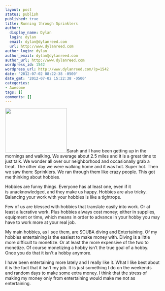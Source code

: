```yaml
---
layout: post
status: publish
published: true
title: Running through Sprinklers
author:
  display_name: Dylan
  login: dylan
  email: dylan@dylanreed.com
  url: http://www.dylanreed.com
author_login: dylan
author_email: dylan@dylanreed.com
author_url: http://www.dylanreed.com
wordpress_id: 1542
wordpress_url: http://www.dylanreed.com/?p=1542
date: '2012-07-02 08:22:38 -0500'
date_gmt: '2012-07-02 15:22:38 -0500'
categories:
- Awesome
tags: []
comments: []
---
```

<p><img class="alignleft" title="sprinkler" src="http://www.homedepot.com/hdus/en_US/DTCCOM/HomePage/Know_How/Buying_Guides/Outdoors_Buying_Guide/Garden_Center_Buying_Guides/Sprinklers/Images/0610gcbglg_Sprinklers.jpg" alt="" width="200" height="144" />Sarah and I have been getting up in the mornings and walking. We average about 2.5 miles and it is a great time to just talk. We wonder all over our neighborhood and occasionally grab a treat. The other day we were walking home and it was hot. Super hot. Then we saw them: Sprinklers. We ran through them like crazy people. This got me thinking about hobbies.</p>
<p>Hobbies are funny things. Everyone has at least one, even if it is&nbsp;unacknowledged, and they make us happy. Hobbies are also tricky. Balancing your work with your hobbies is like a tightrope.</p>
<p>Few of us are blessed with hobbies that translate easily into work. Or at least a lucrative work. Plus hobbies always cost money; either in supplies, equipment or time, which means in order to advance in your hobby you may have to work more at your real job.</p>
<p>My main hobbies, as I see them, are SCUBA diving and Entertaining. Of my hobbies entertaining is the easiest to make money with. Diving is a little more difficult to monetize. Or at least the more expensive of the two to monetize. Of course monetizing a hobby isn't the true goal of a hobby. Once you do that it isn't a hobby anymore.</p>
<p>I have been entertaining more lately and I really like it. What I like best about it is the fact that it isn't my job. It is just something I do on the weekends and random days to make some extra money. I think that the stress of making my money only from entertaining would make me not as entertaining.</p>
<p>&nbsp;</p>
